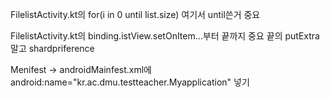FilelistActivity.kt의 for(i in 0 until list.size)
여기서 until쓴거 중요

FilelistActivity.kt의 binding.istView.setOnItem...부터 끝까지 중요
끝의 putExtra말고 shardpriference

Menifest -> androidMainfest.xml에 android:name="kr.ac.dmu.testteacher.Myapplication" 넣기
